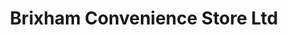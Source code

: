 ---
title: "Brixham Convenience Store Ltd"
url: /coventry/brixham-convenience-store-ltd/
shop: Lebensmittel
---